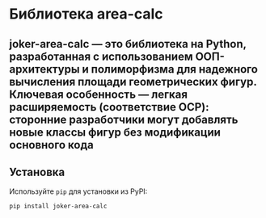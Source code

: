 
# Библиотека area-calc

joker-area-calc — это библиотека на Python, разработанная с использованием ООП-архитектуры и полиморфизма для надежного вычисления площади геометрических фигур. Ключевая особенность — легкая расширяемость (соответствие OCP): сторонние разработчики могут добавлять новые классы фигур без модификации основного кода
---

## Установка

Используйте `pip` для установки из PyPI:

```bash
pip install joker-area-calc




